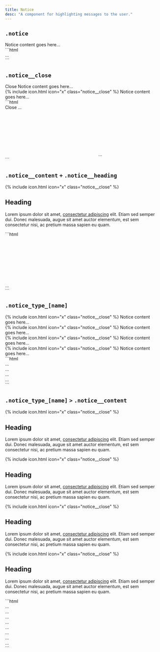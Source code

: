 ```yaml
---
title: Notice
desc: "A component for highlighting messages to the user."
---
```


## `.notice`

<div class="demo grid grid_md">
  <div class="demo__render grid__item">
    <div class="notice">
      Notice content goes here...
    </div>
  </div>
  <div class="grid__item size_6">
  <div class="demo__code" markdown="1">
```html
<div class="notice">
  ...
</div>
```
  </div>
  </div>
</div>

## `.notice__close`

<div class="demo grid grid_md">
  <div class="demo__render grid__item spacing">
    <div class="notice">
      <span class="notice__close">Close</span>
      Notice content goes here...
    </div>
    <div class="notice">
      {% include icon.html icon="x" class="notice__close" %}
      Notice content goes here...
    </div>
  </div>
  <div class="grid__item size_6">
  <div class="demo__code" markdown="1">
```html
<div class="notice">
  <span class="notice__close">Close</span>
  ...
</div>

<div class="notice">
  <svg role="img" class="notice__close icon">
    <use xlink:href="#x"></use>
  </svg>
  ...
</div>
```
  </div>
  </div>
</div>

## `.notice__content` `+` `.notice__heading`

<div class="demo grid grid_md">
  <div class="demo__render grid__item">
    <div class="notice">
      {% include icon.html icon="x" class="notice__close" %}
      <div class="notice__content">
        <h2 class="notice__heading">Heading</h2>
        <p>Lorem ipsum dolor sit amet, <a href="#">consectetur adipiscing</a> elit. Etiam sed semper dui. Donec malesuada, augue sit amet auctor elementum, est sem consectetur nisi, ac pretium massa sapien eu quam.</p>
      </div>
    </div>
  </div>
  <div class="grid__item size_6">
  <div class="demo__code" markdown="1">
```html
<div class="notice">
  <svg role="img" class="notice__close icon">
    <use xlink:href="#x"></use>
  </svg>
  <div class="notice__content">
    ...
  </div>
</div>
```
  </div>
  </div>
</div>

## `.notice_type_[name]`

<div class="demo grid grid_md">
  <div class="demo__render grid__item spacing">
    <div class="notice notice_type_info">
      {% include icon.html icon="x" class="notice__close" %}
      Notice content goes here...
    </div>
    <div class="notice notice_type_success">
      {% include icon.html icon="x" class="notice__close" %}
      Notice content goes here...
    </div>
    <div class="notice notice_type_caution">
      {% include icon.html icon="x" class="notice__close" %}
      Notice content goes here...
    </div>
    <div class="notice notice_type_danger">
      {% include icon.html icon="x" class="notice__close" %}
      Notice content goes here...
    </div>
  </div>
  <div class="grid__item size_6">
  <div class="demo__code" markdown="1">
```html
<div class="notice notice_type_info">
  ...
</div>

<div class="notice notice_type_success">
  ...
</div>

<div class="notice notice_type_caution">
  ...
</div>

<div class="notice notice_type_danger">
  ...
</div>
```
  </div>
  </div>
</div>

## `.notice_type_[name]` `>` `.notice__content`

<div class="demo grid grid_md">
  <div class="demo__render grid__item spacing">
    <div class="notice notice_type_info">
      {% include icon.html icon="x" class="notice__close" %}
      <div class="notice__content">
        <h2 class="notice__heading">Heading</h2>
        <p>Lorem ipsum dolor sit amet, <a href="#">consectetur adipiscing</a> elit. Etiam sed semper dui. Donec malesuada, augue sit amet auctor elementum, est sem consectetur nisi, ac pretium massa sapien eu quam.</p>
      </div>
    </div>
    <div class="notice notice_type_success">
      {% include icon.html icon="x" class="notice__close" %}
      <div class="notice__content">
        <h2 class="notice__heading">Heading</h2>
        <p>Lorem ipsum dolor sit amet, <a href="#">consectetur adipiscing</a> elit. Etiam sed semper dui. Donec malesuada, augue sit amet auctor elementum, est sem consectetur nisi, ac pretium massa sapien eu quam.</p>
      </div>
    </div>
    <div class="notice notice_type_caution">
      {% include icon.html icon="x" class="notice__close" %}
      <div class="notice__content">
        <h2 class="notice__heading">Heading</h2>
        <p>Lorem ipsum dolor sit amet, <a href="#">consectetur adipiscing</a> elit. Etiam sed semper dui. Donec malesuada, augue sit amet auctor elementum, est sem consectetur nisi, ac pretium massa sapien eu quam.</p>
      </div>
    </div>
    <div class="notice notice_type_danger">
      {% include icon.html icon="x" class="notice__close" %}
      <div class="notice__content">
        <h2 class="notice__heading">Heading</h2>
        <p>Lorem ipsum dolor sit amet, <a href="#">consectetur adipiscing</a> elit. Etiam sed semper dui. Donec malesuada, augue sit amet auctor elementum, est sem consectetur nisi, ac pretium massa sapien eu quam.</p>
      </div>
    </div>
  </div>
  <div class="grid__item size_6">
  <div class="demo__code" markdown="1">
```html
<div class="notice notice_type_info">
  <span class="notice__close">
    ...
  </span>
  <div class="notice__content">
    ...
  </div>
</div>

<div class="notice notice_type_success">
  <span class="notice__close">
    ...
  </span>
  <div class="notice__content">
    ...
  </div>
</div>

<div class="notice notice_type_caution">
  <span class="notice__close">
    ...
  </span>
  <div class="notice__content">
    ...
  </div>
</div>

<div class="notice notice_type_danger">
  <span class="notice__close">
    ...
  </span>
  <div class="notice__content">
    ...
  </div>
</div>
```
  </div>
  </div>
</div>

